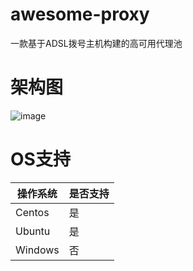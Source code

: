 # awesome-proxy
一款基于ADSL拨号主机构建的高可用代理池

# 架构图
![image](https://github.com/osof/awesome-proxy/blob/master/%E6%A1%86%E6%9E%B6%E5%9B%BEv1.png)


# OS支持
|操作系统|是否支持|
|---|---|
|Centos|是|
|Ubuntu|是|
|Windows|否|

